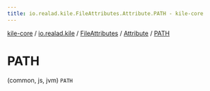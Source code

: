 ```yaml
---
title: io.realad.kile.FileAttributes.Attribute.PATH - kile-core
---
```


[kile-core](../../../index.html) / [io.realad.kile](../../index.html) / [FileAttributes](../index.html) / [Attribute](index.html) / [PATH](./-p-a-t-h.html)

# PATH

(common, js, jvm) `PATH`
